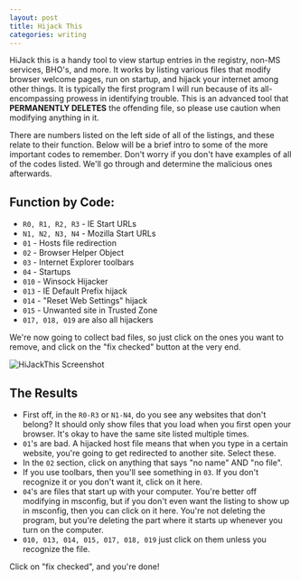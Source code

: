 ```yaml
---
layout: post
title: Hijack This
categories: writing
---
```


HiJack this is a handy tool to view startup entries in the registry, non-MS services, BHO's, and more. It works by listing various files that modify browser welcome pages, run on startup, and hijack your internet among other things. It is typically the first program I will run because of its all-encompassing prowess in identifying trouble. This is an advanced tool that **PERMANENTLY DELETES** the offending file, so please use caution when modifying anything in it.

There are numbers listed on the left side of all of the listings, and these relate to their function. Below will be a brief intro to some of the more important codes to remember. Don't worry if you don't have examples of all of the codes listed. We'll go through and determine the malicious ones afterwards.

## Function by Code:

* `R0, R1, R2, R3` - IE Start URLs
* `N1, N2, N3, N4` - Mozilla Start URLs
* `01` - Hosts file redirection
* `02` - Browser Helper Object
* `03` - Internet Explorer toolbars
* `04` - Startups
* `010` - Winsock Hijacker
* `013` - IE Default Prefix hijack
* `014` - "Reset Web Settings" hijack
* `015` - Unwanted site in Trusted Zone
* `017, 018, 019` are also all hijackers

We're now going to collect bad files, so just click on the ones you want to remove, and click on the "fix checked" button at the very end.

![HiJackThis Screenshot][hijack-ss]

## The Results

* First off, in the `R0-R3` or `N1-N4`, do you see any websites that don't belong? It should only show files that you load when you first open your browser. It's okay to have the same site listed multiple times.
* `01`'s are bad. A hijacked host file means that when you type in a certain website, you're going to get redirected to another site. Select these.
* In the `02` section, click on anything that says "no name" AND "no file".
* If you use toolbars, then you'll see something in `03`. If you don't recognize it or you don't want it, click on it here.
* `04`'s are files that start up with your computer. You're better off modifying in msconfig, but if you don't even want the listing to show up in msconfig, then you can click on it here. You're not deleting the program, but you're deleting the part where it starts up whenever you turn on the computer.
* `010, 013, 014, 015, 017, 018, 019` just click on them unless you recognize the file.

Click on "fix checked", and you're done!

[hijack-ss]: /images/hijackthis_results.png
